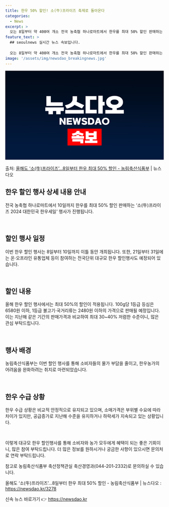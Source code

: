 ```yaml
---
title: 한우 50% 할인! 소(牛)프라이즈 축제로 돌아온다
categories:
  - News
excerpt: >
  오는 8일부터 약 400여 개소 전국 농축협 하나로마트에서 한우를 최대 50% 할인 판매하는 소(牛)프라이즈…
feature_text: >
  ## seoulnews 실시간 뉴스 속보입니다.

  오는 8일부터 약 400여 개소 전국 농축협 하나로마트에서 한우를 최대 50% 할인 판매하는 소(牛)프라이즈…
image: '/assets/img/newsdao_breakingnews.jpg'
---
```


![뉴스다오 속보](/assets/img/newsdao_breakingnews.jpg)

<p>출처: <a href="https://newsdao.kr/3278" rel="dofollow">올해도 ‘소(牛)프라이즈’…8일부터 한우 최대 50% 할인 - 농림축산식품부</a> | 뉴스다오</p>

<h2 data-ke-size="size26">한우 할인 행사 상세 내용 안내</h2>
전국 농축협 하나로마트에서 10일까지 한우를 최대 50% 할인 판매하는 ‘소(牛)프라이즈 2024 대한민국 한우세일’ 행사가 진행됩니다.

<p data-ke-size="size16">&nbsp;</p>

<h2 data-ke-size="size24">할인 행사 일정</h2>
이번 한우 할인 행사는 8일부터 10일까지 이틀 동안 개최됩니다. 또한, 21일부터 31일에는 온·오프라인 유통업체 등이 참여하는 전국단위 대규모 한우 할인행사도 예정되어 있습니다.

<p data-ke-size="size16">&nbsp;</p>

<h2 data-ke-size="size24">할인 내용</h2>
올해 한우 할인 행사에서는 최대 50%의 할인이 적용됩니다. 100g당 1등급 등심은 6580원 이하, 1등급 불고기·국거리류는 2480원 이하의 가격으로 판매될 예정입니다. 이는 지난해 같은 기간의 판매가격과 비교하여 최대 30~40% 저렴한 수준이니, 많은 관심 부탁드립니다.

<p data-ke-size="size16">&nbsp;</p>

<h2 data-ke-size="size24">행사 배경</h2>
농림축산식품부는 이번 할인 행사를 통해 소비자들의 물가 부담을 줄이고, 한우농가의 어려움을 완화하려는 취지로 마련되었습니다.

<p data-ke-size="size16">&nbsp;</p>

<h2 data-ke-size="size24">한우 수급 상황</h2>
한우 수급 상황은 비교적 안정적으로 유지되고 있으며, 소매가격은 부위별 수요에 따라 차이가 있지만, 공급증가로 지난해 수준을 유지하거나 하락세가 지속되고 있는 상황입니다.

<p data-ke-size="size16">&nbsp;</p>

이렇게 대규모 한우 할인행사를 통해 소비자와 농가 모두에게 혜택이 되는 좋은 기회이니, 많은 참여 부탁드립니다. 더 많은 정보를 원하시거나 궁금한 사항이 있으시면 문의처로 연락 부탁드립니다.

참고로 농림축산식품부 축산정책관실 축산경영과(044-201-2332)로 문의하실 수 있습니다.

올해도 ‘소(牛)프라이즈’…8일부터 한우 최대 50% 할인 - 농림축산식품부 | 뉴스다오 : https://newsdao.kr/3278 

신속 뉴스 바로가기 👉 <a href="https://newsdao.kr" rel="dofollow">https://newsdao.kr</a>


